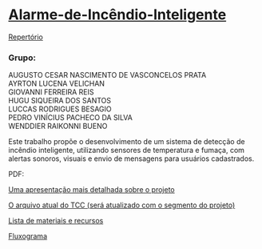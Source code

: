 # [Alarme-de-Incêndio-Inteligente](https://jorjye.github.io/Alarme-de-Incendio-Inteligente/)
  
[Repertório](https://github.com/Jorjye/Alarme-de-Incendio-Inteligente)

### **Grupo:**  
AUGUSTO CESAR NASCIMENTO DE VASCONCELOS PRATA  
AYRTON LUCENA VELICHAN  
GIOVANNI FERREIRA REIS  
HUGU SIQUEIRA DOS SANTOS  
LUCCAS RODRIGUES BESAGIO  
PEDRO VINÍCIUS PACHECO DA SILVA  
WENDDIER RAIKONNI BUENO

Este trabalho propõe o desenvolvimento de um sistema de detecção de incêndio inteligente, utilizando sensores de temperatura e fumaça, com alertas sonoros, visuais e envio de mensagens para usuários cadastrados.  
  
PDF:  
  
[Uma apresentação mais detalhada sobre o projeto](APRESENTAÇÃO%20TCC.pdf)  
  
[O arquivo atual do TCC (será atualizado com o segmento do projeto)](TCC.pdf)  
  
[Lista de materiais e recursos](Lista%20de%20materiais%20e%20recursos.pdf)  

[Fluxograma](Fluxograma.pdf)
